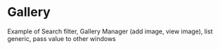 # Gallery
Example of Search filter, Gallery Manager (add image, view image), list generic, pass value to other windows
